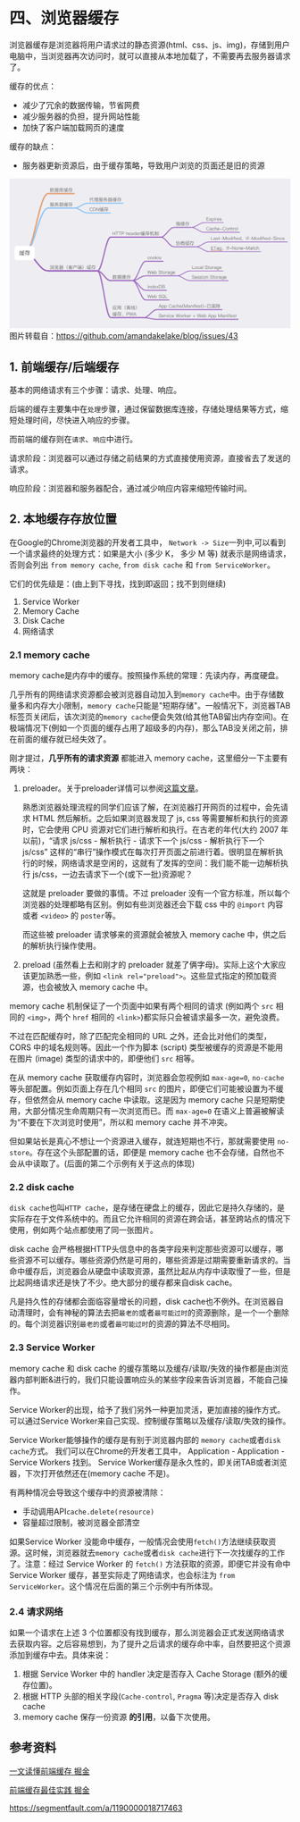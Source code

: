 # 四、浏览器缓存

浏览器缓存是浏览器将用户请求过的静态资源(html、css、js、img)，存储到用户电脑中，当浏览器再次访问时，就可以直接从本地加载了，不需要再去服务器请求了。

缓存的优点：

- 减少了冗余的数据传输，节省网费
- 减少服务器的负担，提升网站性能
- 加快了客户端加载网页的速度

缓存的缺点：

- 服务器更新资源后，由于缓存策略，导致用户浏览的页面还是旧的资源



![](./img/001-cache.png)
图片转载自：https://github.com/amandakelake/blog/issues/43

## 1. 前端缓存/后端缓存

基本的网络请求有三个步骤：请求、处理、响应。

后端的缓存主要集中在`处理`步骤，通过保留数据库连接，存储处理结果等方式，缩短处理时间，尽快进入响应的步骤。

而前端的缓存则在`请求`、`响应`中进行。

请求阶段：浏览器可以通过存储之前结果的方式直接使用资源，直接省去了发送的请求。

响应阶段：浏览器和服务器配合，通过减少响应内容来缩短传输时间。

## 2. 本地缓存存放位置

在Google的Chrome浏览器的开发者工具中， `Network -> Size`一列中,可以看到一个请求最终的处理方式：如果是大小 (多少 K， 多少 M 等) 就表示是网络请求，否则会列出 `from memory cache`, `from disk cache` 和 `from ServiceWorker`。

它们的优先级是：(由上到下寻找，找到即返回；找不到则继续)

1. Service Worker
2. Memory Cache
3. Disk Cache
4. 网络请求

### 2.1 memory cache

memory cache是内存中的缓存。按照操作系统的常理：先读内存，再度硬盘。

几乎所有的网络请求资源都会被浏览器自动加入到`memory cache`中。由于存储数量多和内存大小限制，`memory cache`只能是"短期存储"。一般情况下，浏览器TAB标签页关闭后，该次浏览的`memory cache`便会失效(给其他TAB留出内存空间)。在极端情况下(例如一个页面的缓存占用了超级多的内存)，那么TAB没关闭之前，排在前面的缓存就已经失效了。

刚才提过，**几乎所有的请求资源** 都能进入 memory cache，这里细分一下主要有两块：

1. preloader。关于preloader详情可以参阅[这篇文章](https://link.juejin.im?target=https%3A%2F%2Fcalendar.perfplanet.com%2F2013%2Fbig-bad-preloader%2F)。

   熟悉浏览器处理流程的同学们应该了解，在浏览器打开网页的过程中，会先请求 HTML 然后解析。之后如果浏览器发现了 js, css 等需要解析和执行的资源时，它会使用 CPU 资源对它们进行解析和执行。在古老的年代(大约 2007 年以前)，“请求 js/css - 解析执行 - 请求下一个 js/css - 解析执行下一个 js/css” 这样的“串行”操作模式在每次打开页面之前进行着。很明显在解析执行的时候，网络请求是空闲的，这就有了发挥的空间：我们能不能一边解析执行 js/css，一边去请求下一个(或下一批)资源呢？

   这就是 preloader 要做的事情。不过 preloader 没有一个官方标准，所以每个浏览器的处理都略有区别。例如有些浏览器还会下载 css 中的 `@import` 内容或者 `<video>` 的 `poster`等。

   而这些被 preloader 请求够来的资源就会被放入 memory cache 中，供之后的解析执行操作使用。

2. preload (虽然看上去和刚才的 preloader 就差了俩字母)。实际上这个大家应该更加熟悉一些，例如 `<link rel="preload">`。这些显式指定的预加载资源，也会被放入 memory cache 中。

memory cache 机制保证了一个页面中如果有两个相同的请求 (例如两个 `src` 相同的 `<img>`，两个 `href` 相同的 `<link>`)都实际只会被请求最多一次，避免浪费。

不过在匹配缓存时，除了匹配完全相同的 URL 之外，还会比对他们的类型，CORS 中的域名规则等。因此一个作为脚本 (script) 类型被缓存的资源是不能用在图片 (image) 类型的请求中的，即便他们 `src` 相等。

在从 memory cache 获取缓存内容时，浏览器会忽视例如 `max-age=0`, `no-cache` 等头部配置。例如页面上存在几个相同 `src` 的图片，即便它们可能被设置为不缓存，但依然会从 memory cache 中读取。这是因为 memory cache 只是短期使用，大部分情况生命周期只有一次浏览而已。而 `max-age=0` 在语义上普遍被解读为“不要在下次浏览时使用”，所以和 memory cache 并不冲突。

但如果站长是真心不想让一个资源进入缓存，就连短期也不行，那就需要使用 `no-store`。存在这个头部配置的话，即便是 memory cache 也不会存储，自然也不会从中读取了。(后面的第二个示例有关于这点的体现)

### 2.2 disk cache

`disk cache`也叫`HTTP cache`，是存储在硬盘上的缓存，因此它是持久存储的，是实际存在于文件系统中的。而且它允许相同的资源在跨会话，甚至跨站点的情况下使用，例如两个站点都使用了同一张图片。

disk cache 会严格根据HTTP头信息中的各类字段来判定那些资源可以缓存，哪些资源不可以缓存。哪些资源仍然是可用的，哪些资源是过期需要重新请求的。当命中缓存后，浏览器会从硬盘中读取资源，虽然比起从内存中读取慢了一些，但是比起网络请求还是快了不少。绝大部分的缓存都来自disk cache。

凡是持久性的存储都会面临容量增长的问题，disk cache也不例外。在浏览器自动清理时，会有神秘的算法去把`最老的`或者`最可能过时`的资源删除，是一个一个删除的。每个浏览器识别`最老的`或者`最可能过时`的资源的算法不尽相同。

### 2.3 Service Worker

memory cache 和 disk cache 的缓存策略以及缓存/读取/失效的操作都是由浏览器内部判断&进行的，我们只能设置响应头的某些字段来告诉浏览器，不能自己操作。

Service Worker的出现，给予了我们另外一种更加灵活，更加直接的操作方式。可以通过Service Worker来自己实现、控制缓存策略以及缓存/读取/失效的操作。

Service Worker能够操作的缓存是有别于浏览器内部的 `memory cache`或者`disk cache`方式。 
我们可以在Chrome的开发者工具中， Application - Application - Service Workers 找到。
Service Worker缓存是永久性的，即关闭TAB或者浏览器，下次打开依然还在(memory cache 不是)。

有两种情况会导致这个缓存中的资源被清除：

- 手动调用API`cache.delete(resource)`
- 容量超过限制，被浏览器全部清空

如果Service Worker 没能命中缓存，一般情况会使用`fetch()`方法继续获取资源。这时候，浏览器就去`memory cache`或者`disk cache`进行下一次找缓存的工作了。注意：经过 Service Worker 的 `fetch()` 方法获取的资源，即便它并没有命中 Service Worker 缓存，甚至实际走了网络请求，也会标注为 `from ServiceWorker`。这个情况在后面的第三个示例中有所体现。

### 2.4 请求网络

如果一个请求在上述 3 个位置都没有找到缓存，那么浏览器会正式发送网络请求去获取内容。之后容易想到，为了提升之后请求的缓存命中率，自然要把这个资源添加到缓存中去。具体来说：

1. 根据 Service Worker 中的 handler 决定是否存入 Cache Storage (额外的缓存位置)。
2. 根据 HTTP 头部的相关字段(`Cache-control`, `Pragma` 等)决定是否存入 disk cache
3. memory cache 保存一份资源 **的引用**，以备下次使用。







## 参考资料



[一文读懂前端缓存 掘金](https://juejin.im/post/5c22ee806fb9a049fb43b2c5)

[前端缓存最佳实践 掘金](https://juejin.im/post/5c136bd16fb9a049d37efc47)

https://segmentfault.com/a/1190000018717463

